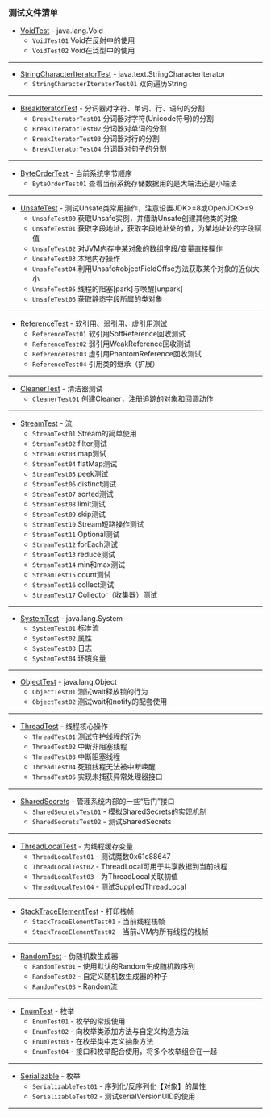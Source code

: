 ### 测试文件清单


* [VoidTest](test/VoidTest) - java.lang.Void
  * `VoidTest01` Void在反射中的使用
  * `VoidTest02` Void在泛型中的使用
--------------------------------------------------
* [StringCharacterIteratorTest](test/StringCharacterIteratorTest) - java.text.StringCharacterIterator
  * `StringCharacterIteratorTest01` 双向遍历String
--------------------------------------------------
* [BreakIteratorTest](test/BreakIteratorTest) - 分词器对字符、单词、行、语句的分割
  * `BreakIteratorTest01` 分词器对字符(Unicode符号)的分割
  * `BreakIteratorTest02` 分词器对单词的分割
  * `BreakIteratorTest03` 分词器对行的分割
  * `BreakIteratorTest04` 分词器对句子的分割
--------------------------------------------------
* [ByteOrderTest](test/ByteOrderTest) - 当前系统字节顺序
  * `ByteOrderTest01` 查看当前系统存储数据用的是大端法还是小端法
--------------------------------------------------
* [UnsafeTest](test/UnsafeTest) - 测试Unsafe类常用操作，注意设置JDK>=8或OpenJDK>=9
  * `UnsafeTest00` 获取Unsafe实例，并借助Unsafe创建其他类的对象
  * `UnsafeTest01` 获取字段地址，获取字段地址处的值，为某地址处的字段赋值
  * `UnsafeTest02` 对JVM内存中某对象的数组字段/变量直接操作
  * `UnsafeTest03` 本地内存操作
  * `UnsafeTest04` 利用Unsafe#objectFieldOffse方法获取某个对象的近似大小
  * `UnsafeTest05` 线程的阻塞[park]与唤醒[unpark]
  * `UnsafeTest06` 获取静态字段所属的类对象
--------------------------------------------------
* [ReferenceTest](test/ReferenceTest) - 软引用、弱引用、虚引用测试
  * `ReferenceTest01` 软引用SoftReference回收测试
  * `ReferenceTest02` 弱引用WeakReference回收测试
  * `ReferenceTest03` 虚引用PhantomReference回收测试
  * `ReferenceTest04` 引用类的继承（扩展）
--------------------------------------------------
* [CleanerTest](test/CleanerTest) - 清洁器测试
  * `CleanerTest01` 创建Cleaner，注册追踪的对象和回调动作
--------------------------------------------------
* [StreamTest](test/StreamTest) - 流
  * `StreamTest01` Stream的简单使用
  * `StreamTest02` filter测试
  * `StreamTest03` map测试
  * `StreamTest04` flatMap测试
  * `StreamTest05` peek测试
  * `StreamTest06` distinct测试
  * `StreamTest07` sorted测试
  * `StreamTest08` limit测试
  * `StreamTest09` skip测试
  * `StreamTest10` Stream短路操作测试
  * `StreamTest11` Optional测试
  * `StreamTest12` forEach测试
  * `StreamTest13` reduce测试
  * `StreamTest14` min和max测试
  * `StreamTest15` count测试
  * `StreamTest16` collect测试
  * `StreamTest17` Collector（收集器）测试
--------------------------------------------------
* [SystemTest](test/SystemTest) - java.lang.System
  * `SystemTest01` 标准流
  * `SystemTest02` 属性
  * `SystemTest03` 日志
  * `SystemTest04` 环境变量
--------------------------------------------------
* [ObjectTest](test/ObjectTest) - java.lang.Object
  * `ObjectTest01` 测试wait释放锁的行为
  * `ObjectTest02` 测试wait和notify的配套使用
--------------------------------------------------
* [ThreadTest](test/ThreadTest) - 线程核心操作
  * `ThreadTest01` 测试守护线程的行为
  * `ThreadTest02` 中断非阻塞线程
  * `ThreadTest03` 中断阻塞线程
  * `ThreadTest04` 死锁线程无法被中断唤醒
  * `ThreadTest05` 实现未捕获异常处理器接口
--------------------------------------------------
* [SharedSecrets](test/SharedSecrets) - 管理系统内部的一些“后门”接口
  * `SharedSecretsTest01` - 模拟SharedSecrets的实现机制
  * `SharedSecretsTest02` - 测试SharedSecrets
--------------------------------------------------
* [ThreadLocalTest](test/ThreadLocalTest) - 为线程缓存变量
  * `ThreadLocalTest01` - 测试魔数0x61c88647
  * `ThreadLocalTest02` - ThreadLocal可用于共享数据到当前线程
  * `ThreadLocalTest03` - 为ThreadLocal关联初值
  * `ThreadLocalTest04` - 测试SuppliedThreadLocal
--------------------------------------------------
* [StackTraceElementTest](test/StackTraceElementTest) - 打印栈帧
  * `StackTraceElementTest01` - 当前线程栈帧
  * `StackTraceElementTest02` - 当前JVM内所有线程的栈帧
--------------------------------------------------
* [RandomTest](test/RandomTest) - 伪随机数生成器
  * `RandomTest01` - 使用默认的Random生成随机数序列
  * `RandomTest02` - 自定义随机数生成器的种子
  * `RandomTest03` - Random流
--------------------------------------------------
* [EnumTest](test/EnumTest) - 枚举
  * `EnumTest01` - 枚举的常规使用
  * `EnumTest02` - 向枚举类添加方法与自定义构造方法
  * `EnumTest03` - 在枚举类中定义抽象方法
  * `EnumTest04` - 接口和枚举配合使用，将多个枚举组合在一起
--------------------------------------------------
* [Serializable](test/SerializableTest) - 枚举
  * `SerializableTest01` - 序列化/反序列化【对象】的属性
  * `SerializableTest02` - 测试serialVersionUID的使用
--------------------------------------------------
